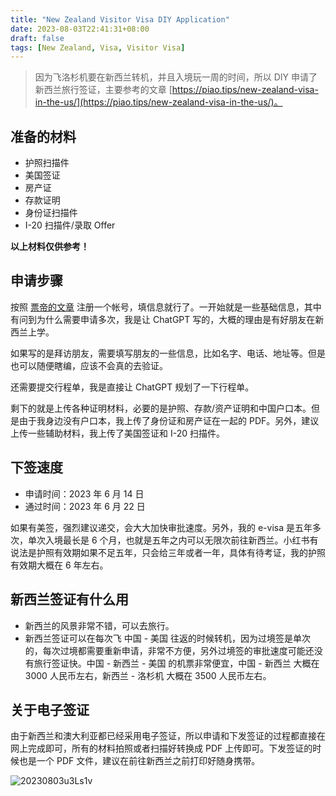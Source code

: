 ```yaml
---
title: "New Zealand Visitor Visa DIY Application"
date: 2023-08-03T22:41:31+08:00
draft: false
tags: [New Zealand, Visa, Visitor Visa]
---
```

> 因为飞洛杉机要在新西兰转机，并且入境玩一周的时间，所以 DIY 申请了新西兰旅行签证，主要参考的文章 [https://piao.tips/new-zealand-visa-in-the-us/](https://piao.tips/new-zealand-visa-in-the-us/)。

## 准备的材料
- 护照扫描件
- 美国签证
- 房产证
- 存款证明
- 身份证扫描件
- I-20 扫描件/录取 Offer

**以上材料仅供参考！**

## 申请步骤
按照 [票帝的文章](https://piao.tips/new-zealand-visa-in-the-us/) 注册一个帐号，填信息就行了。一开始就是一些基础信息，其中有问到为什么需要申请多次，我是让 ChatGPT 写的，大概的理由是有好朋友在新西兰上学。

如果写的是拜访朋友，需要填写朋友的一些信息，比如名字、电话、地址等。但是也可以随便瞎编，应该不会真的去验证。

还需要提交行程单，我是直接让 ChatGPT 规划了一下行程单。

剩下的就是上传各种证明材料，必要的是护照、存款/资产证明和中国户口本。但是由于我身边没有户口本，我上传了身份证和房产证在一起的 PDF。另外，建议上传一些辅助材料，我上传了美国签证和 I-20 扫描件。

## 下签速度
- 申请时间：2023 年 6 月 14 日
- 通过时间：2023 年 6 月 22 日

如果有美签，强烈建议递交，会大大加快审批速度。另外，我的 e-visa 是五年多次，单次入境最长是 6 个月，也就是五年之内可以无限次前往新西兰。小红书有说法是护照有效期如果不足五年，只会给三年或者一年，具体有待考证，我的护照有效期大概在 6 年左右。

## 新西兰签证有什么用
- 新西兰的风景非常不错，可以去旅行。
- 新西兰签证可以在每次飞 中国 - 美国 往返的时候转机，因为过境签是单次的，每次过境都需要重新申请，非常不方便，另外过境签的审批速度可能还没有旅行签证快。中国 - 新西兰 - 美国 的机票非常便宜，中国 - 新西兰 大概在 3000 人民币左右，新西兰 - 洛杉机 大概在 3500 人民币左右。

## 关于电子签证
由于新西兰和澳大利亚都已经采用电子签证，所以申请和下发签证的过程都直接在网上完成即可，所有的材料拍照或者扫描好转换成 PDF 上传即可。下发签证的时候也是一个 PDF 文件，建议在前往新西兰之前打印好随身携带。

![20230803u3Ls1v](https://r2.qwq.mx/blog/20230803u3Ls1v.png)
